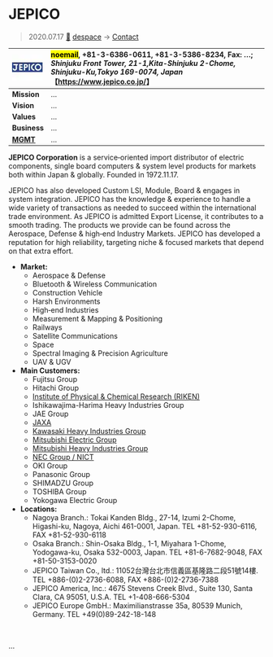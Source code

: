 # JEPICO
> 2020.07.17 [🚀](../../index/index.md) [despace](../index.md) → [Contact](../contact.md)

|[![](../f/contact/j/jepico_corp_logo1_thumb.webp)](../f/contact/j/jepico_corp_logo1.png)|<mark>noemail</mark>, +81-3-6386-0611, +81-3-5386-8234, Fax: …;<br> *Shinjuku Front Tower, 21-1,Kita-Shinjuku 2-Chome, Shinjuku-Ku,Tokyo 169-0074, Japan*<br> 【<https://www.jepico.co.jp/>】|
|:--|:--|
|**Mission**|…|
|**Vision**|…|
|**Values**|…|
|**Business**|…|
|**[MGMT](../mgmt.md)**|…|

**JEPICO Corporation** is a service‑oriented import distributor of electric components, single board computers & system level products for markets both within Japan & globally. Founded in 1972.11.17.

JEPICO has also developed Custom LSI, Module, Board & engages in system integration. JEPICO has the knowledge & experience to handle a wide variety of transactions as needed to succeed within the international trade environment. As JEPICO is admitted Export License, it contributes to a smooth trading. The products we provide can be found across the Aerospace, Defense & high‑end Industry Markets. JEPICO has developed a reputation for high reliability, targeting niche & focused markets that depend on that extra effort.

   - **Market:**
      - Aerospace & Defense
      - Bluetooth & Wireless Communication
      - Construction Vehicle
      - Harsh Environments
      - High‑end Industries
      - Measurement & Mapping & Positioning
      - Railways
      - Satellite Communications
      - Space
      - Spectral Imaging & Precision Agriculture
      - UAV & UGV
   - **Main Customers:**
      - Fujitsu Group
      - Hitachi Group
      - [Institute of Physical & Chemical Research (RIKEN)](riken.md)
      - Ishikawajima-Harima Heavy Industries Group
      - JAE Group
      - [JAXA](kaxa.md)
      - [Kawasaki Heavy Industries Group](kawasaki_hvi.md)
      - [Mitsubishi Electric Group](mitsubishi.md)
      - [Mitsubishi Heavy Industries Group](mitsubishi.md)
      - [NEC Group / NICT](nec.md)
      - OKI Group
      - Panasonic Group
      - SHIMADZU Group
      - TOSHIBA Group
      - Yokogawa Electric Group
   - **Locations:**
      - Nagoya Branch.: Tokai Kanden Bldg., 27-14, Izumi 2-Chome, Higashi-ku, Nagoya, Aichi 461-0001, Japan. TEL +81-52-930-6116, FAX +81-52-930-6118
      - Osaka Branch.: Shin-Osaka Bldg., 1-1, Miyahara 1-Chome, Yodogawa-ku, Osaka 532-0003, Japan. TEL +81-6-7682-9048, FAX +81-50-3153-0020
      - JEPICO Taiwan Co., ltd.: 11052台灣台北市信義區基隆路二段51號14樓. TEL +886-(0)2-2736-6088, FAX +886-(0)2-2736-7388
      - JEPICO America, Inc.: 4675 Stevens Creek Blvd., Suite 130, Santa Clara, CA 95051, U.S.A. TEL +1-408-666-5304
      - JEPICO Europe GmbH.: Maximilianstrasse 35a, 80539 Munich, Germany. TEL +49(0)89-242-18-148

<p style="page-break-after:always"> </p>

…
